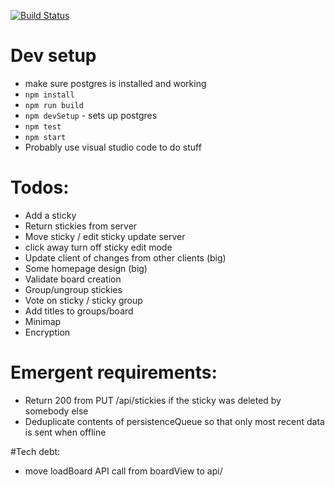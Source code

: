 [![Build Status](https://travis-ci.org/mlawrie/sticky-board.svg?branch=master)](https://travis-ci.org/mlawrie/sticky-board)

# Dev setup
- make sure postgres is installed and working
- `npm install`
- `npm run build`
- `npm devSetup` - sets up postgres
- `npm test`
- `npm start`
- Probably use visual studio code to do stuff

# Todos:
- Add a sticky
- Return stickies from server
- Move sticky / edit sticky update server
- click away turn off sticky edit mode
- Update client of changes from other clients (big)
- Some homepage design (big)
- Validate board creation
- Group/ungroup stickies
- Vote on sticky / sticky group
- Add titles to groups/board
- Minimap
- Encryption

# Emergent requirements:
- Return 200 from PUT /api/stickies if the sticky was deleted by somebody else
- Deduplicate contents of persistenceQueue so that only most recent data is sent when offline

#Tech debt:
- move loadBoard API call from boardView to api/